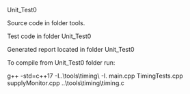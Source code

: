 Unit_Test0

Source code in folder tools.

Test code in folder Unit_Test0

Generated report located in folder Unit_Test0

To compile from Unit_Test0 folder run:

g++ -std=c++17 -I..\tools\timing\ -I. main.cpp TimingTests.cpp supplyMonitor.cpp ..\tools\timing\timing.c 
